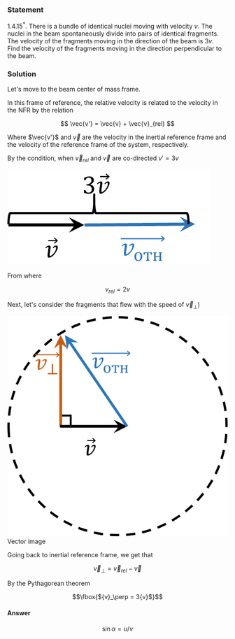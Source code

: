 ###  Statement 

$1.4.15^*.$ There is a bundle of identical nuclei moving with velocity $v$. The nuclei in the beam spontaneously divide into pairs of identical fragments. The velocity of the fragments moving in the direction of the beam is $3v$. Find the velocity of the fragments moving in the direction perpendicular to the beam. 

### Solution

Let's move to the beam center of mass frame.

In this frame of reference, the relative velocity is related to the velocity in the NFR by the relation

$$ \vec{v'} = \vec{v} + \vec{v}_{rel} $$

Where $\vec{v'}$ and $\vec{v}$ are the velocity in the inertial reference frame and the velocity of the reference frame of the system, respectively.

By the condition, when $\vec{v}_{rel}$ and $\vec{v}$ are co-directed $v' = 3 v$

![ Representation of $\vec{v'}$ as a sum of two vectors |465x217, 30%](../../img/1.4.15/draw1.png)

From where

$$v_{rel} = 2v$$

Next, let's consider the fragments that flew with the speed of $\vec{v}_\perp$)

![ Vector image |572x572, 30%](../../img/1.4.15/draw.png)  Vector image 

Going back to inertial reference frame, we get that 

$$\vec{v}_\perp = \vec{v}_{rel}-\vec{v}$$

By the Pythagorean theorem

$$\fbox{${v}_\perp = 3{v}$}$$

#### Answer

$$\sin\alpha = u/v$$ 
